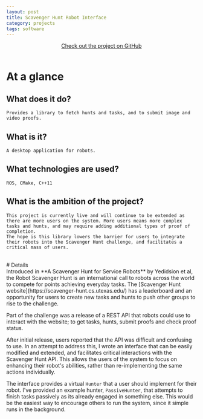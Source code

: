 ```yaml
---
layout: post
title: Scavenger Hunt Robot Interface
category: projects
tags: software
---
```

<center>
<a href="https://github.com/utexas-bwi/scavenger_interface"> Check out the project on GitHub </a>
</center>
<br>

# At a glance

## What does it do? 
    Provides a library to fetch hunts and tasks, and to submit image and video proofs. 

## What is it? 
    A desktop application for robots.

## What technologies are used? 
    ROS, CMake, C++11

## What is the ambition of the project? 
    This project is currently live and will continue to be extended as there are more users on the system. More users means more complex tasks and hunts, and may require adding additional types of proof of completion. 
    The hope is this library lowers the barrier for users to integrate their robots into the Scavenger Hunt challenge, and facilitates a critical mass of users.

<br>
# Details
<br>
Introduced in **A Scavenger Hunt for Service Robots** by Yedidsion et al, the Robot Scavenger Hunt is an international call to robots across the world to compete for points achieving everyday tasks. The [Scavenger Hunt website](https://scavenger-hunt.cs.utexas.edu/) has a leaderboard and an opportunity for users to create new tasks and hunts to push other groups to rise to the challenge.

Part of the challenge was a release of a REST API that robots could use to interact with the website; to get tasks, hunts, submit proofs and check proof status.

After initial release, users reported that the API was difficult and confusing to use. In an attempt to address this, I wrote an interface that can be easily modified and extended, and facilitates critical interactions with the Scavenger Hunt API. This allows the users of the system to focus on enhancing their robot's abilities, rather than re-implementing the same actions individually.

The interface provides a virtual `Hunter` that a user should implement for their robot. I've provided an example hunter, `PassiveHunter`, that attempts to finish tasks passively as its already engaged in something else. This would be the easiest way to encourage others to run the system, since it simple runs in the background.



